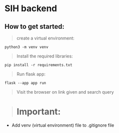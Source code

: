 # SIH backend
## How to get started:
> create a virtual environment:
```
python3 -m venv venv
```
>Install the required libraries:
```
pip install -r requirements.txt
```
> Run flask app:
```
flask --app app run
```
> Visit the browser on link given and search query

> # Important:
* Add venv (virtual environment) file to .gitignore file